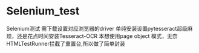 # Selenium_test
Selenium测试
需下载设置对应浏览器的driver
单纯安装设置pytesseract超级麻烦，还是花点时间安装Tesseract-OCR
本想使用page object 模式，无奈HTMLTestRunner拦截了重置台,所以做了简单封装
